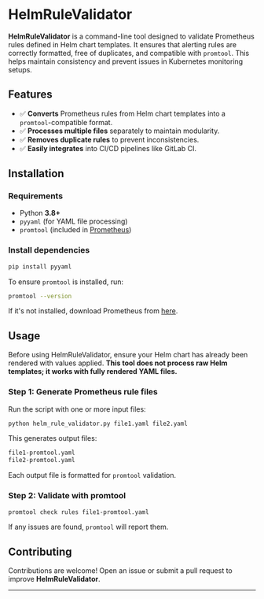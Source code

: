# **HelmRuleValidator**  

**HelmRuleValidator** is a command-line tool designed to validate Prometheus rules defined in Helm chart templates. It ensures that alerting rules are correctly formatted, free of duplicates, and compatible with `promtool`. This helps maintain consistency and prevent issues in Kubernetes monitoring setups.  

## **Features**  

- ✅ **Converts** Prometheus rules from Helm chart templates into a `promtool`-compatible format.  
- ✅ **Processes multiple files** separately to maintain modularity.  
- ✅ **Removes duplicate rules** to prevent inconsistencies.  
- ✅ **Easily integrates** into CI/CD pipelines like GitLab CI.  

## **Installation**  

### **Requirements**  

- Python **3.8+**  
- `pyyaml` (for YAML file processing)  
- `promtool` (included in [Prometheus](https://prometheus.io/download/))  

### **Install dependencies**  

```sh
pip install pyyaml
```

To ensure `promtool` is installed, run:  

```sh
promtool --version
```

If it's not installed, download Prometheus from [here](https://prometheus.io/download/).  

## **Usage**  

Before using HelmRuleValidator, ensure your Helm chart has already been rendered with values applied. **This tool does not process raw Helm templates; it works with fully rendered YAML files.**  

### **Step 1: Generate Prometheus rule files**  

Run the script with one or more input files:  

```sh
python helm_rule_validator.py file1.yaml file2.yaml
```

This generates output files:  

```sh
file1-promtool.yaml  
file2-promtool.yaml  
```

Each output file is formatted for `promtool` validation.  

### **Step 2: Validate with promtool**  

```sh
promtool check rules file1-promtool.yaml
```

If any issues are found, `promtool` will report them.  

## **Contributing**  

Contributions are welcome! Open an issue or submit a pull request to improve **HelmRuleValidator**.  

---  
